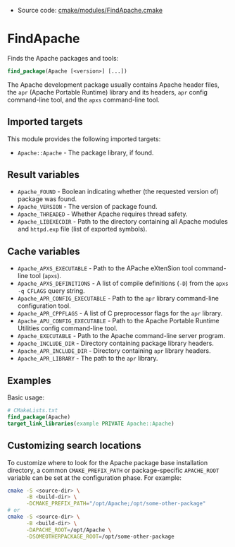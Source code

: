 <!-- This is auto-generated file. -->
* Source code: [cmake/modules/FindApache.cmake](https://github.com/petk/php-build-system/blob/master/cmake/cmake/modules/FindApache.cmake)

# FindApache

Finds the Apache packages and tools:

```cmake
find_package(Apache [<version>] [...])
```

The Apache development package usually contains Apache header files, the `apr`
(Apache Portable Runtime) library and its headers, `apr` config command-line
tool, and the `apxs` command-line tool.

## Imported targets

This module provides the following imported targets:

* `Apache::Apache` - The package library, if found.

## Result variables

* `Apache_FOUND` - Boolean indicating whether (the requested version of) package
  was found.
* `Apache_VERSION` - The version of package found.
* `Apache_THREADED` - Whether Apache requires thread safety.
* `Apache_LIBEXECDIR` - Path to the directory containing all Apache modules and
  `httpd.exp` file (list of exported symbols).

## Cache variables

* `Apache_APXS_EXECUTABLE` - Path to the APache eXtenSion tool command-line tool
  (`apxs`).
* `Apache_APXS_DEFINITIONS` - A list of compile definitions (`-D`) from the
  `apxs -q CFLAGS` query string.
* `Apache_APR_CONFIG_EXECUTABLE` - Path to the `apr` library command-line
  configuration tool.
* `Apache_APR_CPPFLAGS` - A list of C preprocessor flags for the `apr` library.
* `Apache_APU_CONFIG_EXECUTABLE` - Path to the Apache Portable Runtime Utilities
  config command-line tool.
* `Apache_EXECUTABLE` - Path to the Apache command-line server program.
* `Apache_INCLUDE_DIR` - Directory containing package library headers.
* `Apache_APR_INCLUDE_DIR` - Directory containing `apr` library headers.
* `Apache_APR_LIBRARY` - The path to the `apr` library.

## Examples

Basic usage:

```cmake
# CMakeLists.txt
find_package(Apache)
target_link_libraries(example PRIVATE Apache::Apache)
```

## Customizing search locations

To customize where to look for the Apache package base
installation directory, a common `CMAKE_PREFIX_PATH` or
package-specific `APACHE_ROOT` variable can be set at
the configuration phase. For example:

```sh
cmake -S <source-dir> \
      -B <build-dir> \
      -DCMAKE_PREFIX_PATH="/opt/Apache;/opt/some-other-package"
# or
cmake -S <source-dir> \
      -B <build-dir> \
      -DAPACHE_ROOT=/opt/Apache \
      -DSOMEOTHERPACKAGE_ROOT=/opt/some-other-package
```

